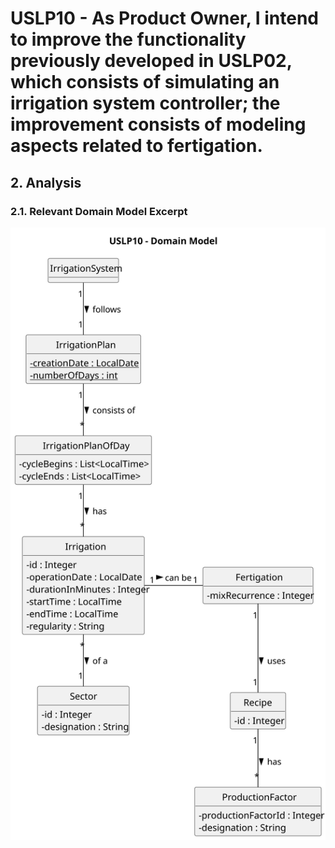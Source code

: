 # USLP10 - As Product Owner, I intend to improve the functionality previously developed in USLP02, which consists of simulating an irrigation system controller; the improvement consists of modeling aspects related to fertigation.

## 2. Analysis

### 2.1. Relevant Domain Model Excerpt 

![Domain Model](svg/uslp10-domain-model.svg)